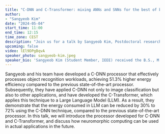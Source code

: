```yaml
---
title: "C-DNN and C-Transformer: mixing ANNs and SNNs for the best of both worlds"
author:
- "Sangyeob Kim"
date: "2024-05-04"
start_time: 11:00
end_time: 12:15
time_zone: CEST
description: "Join us for a talk by Sangyeob Kim, Postdoctoral researcher at KAIST, on designing efficient accelerators that mix SNNs and ANNs."
upcoming: false
video: lEl9DPgBqvA
speaker_photo: sangyeob-kim.jpeg
speaker_bio: 'Sangyeob Kim (Student Member, IEEE) received the B.S., M.S. and Ph.D. degrees from the School of Electrical Engineering, Korea Advanced Institute of Science and Technology (KAIST), Daejeon, South Korea, in 2018, 2020 and 2023, respectively. He is currently a Post-Doctoral Associate with the KAIST. His current research interests include energy-efficient system-on-chip design, especially focused on deep neural network accelerators, neuromorphic hardware, and computing-in-memory accelerators.'
---
```


 Sangyeob and his team have developed a C-DNN processor that effectively processes object recognition workloads, achieving 51.3% higher energy efficiency compared to the previous state-of-the-art processor. Subsequently, they have applied C-DNN not only to image classification but also to other applications, and have developed the C-Transformer, which applies this technique to a Large Language Model (LLM). As a result, they demonstrate that the energy consumed in LLM can be reduced by 30% to 72% using the C-DNN technique, compared to the previous state-of-the-art processor. In this talk, we will introduce the processor developed for C-DNN and C-Transformer, and discuss how neuromorphic computing can be used in actual applications in the future.
